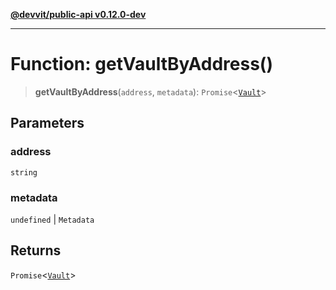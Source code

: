 [**@devvit/public-api v0.12.0-dev**](../../README.md)

---

# Function: getVaultByAddress()

> **getVaultByAddress**(`address`, `metadata`): `Promise`\<[`Vault`](../type-aliases/Vault.md)\>

## Parameters

### address

`string`

### metadata

`undefined` | `Metadata`

## Returns

`Promise`\<[`Vault`](../type-aliases/Vault.md)\>
